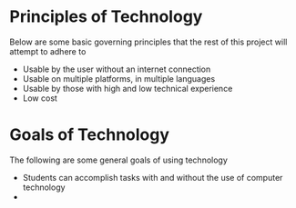 # Principles of Technology

Below are some basic governing principles that the rest of this project will attempt to adhere to

* Usable by the user without an internet connection
* Usable on multiple platforms, in multiple languages
* Usable by those with high and low technical experience
* Low cost 

# Goals of Technology

The following are some general goals of using technology

* Students can accomplish tasks with and without the use of computer technology
* 


